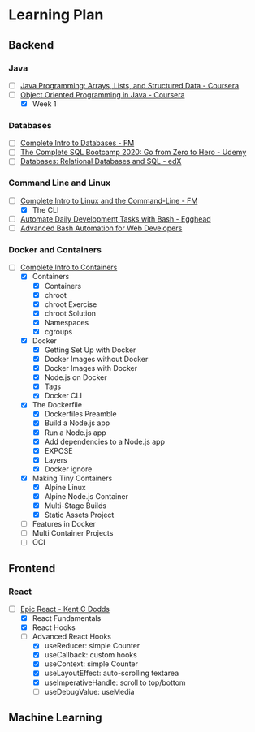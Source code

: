 # Learning Plan

## Backend

### Java

- [ ] [Java Programming: Arrays, Lists, and Structured Data - Coursera](https://www.coursera.org/learn/java-programming-arrays-lists-data)
- [ ] [Object Oriented Programming in Java - Coursera](https://www.coursera.org/learn/object-oriented-java)
  - [x] Week 1

### Databases

- [ ] [Complete Intro to Databases - FM](https://frontendmasters.com/courses/databases/)
- [ ] [The Complete SQL Bootcamp 2020: Go from Zero to Hero - Udemy](https://www.udemy.com/course/the-complete-sql-bootcamp/)
- [ ] [Databases: Relational Databases and SQL - edX](https://courses.edx.org/courses/course-v1:StanfordOnline+SOE.YDB-SQL0001+2T2020/course/)

### Command Line and Linux

- [ ] [Complete Intro to Linux and the Command-Line - FM](https://frontendmasters.com/courses/linux-command-line/)
  - [x] The CLI
- [ ] [Automate Daily Development Tasks with Bash - Egghead](https://egghead.io/courses/automate-daily-development-tasks-with-bash)
- [ ] [Advanced Bash Automation for Web Developers](https://egghead.io/courses/advanced-bash-automation-for-web-developers)

### Docker and Containers

- [ ] [Complete Intro to Containers](https://frontendmasters.com/courses/complete-intro-containers/)
  - [x] Containers
    - [x] Containers
    - [x] chroot
    - [x] chroot Exercise
    - [x] chroot Solution
    - [x] Namespaces
    - [x] cgroups
  - [x] Docker
    - [x] Getting Set Up with Docker
    - [x] Docker Images without Docker
    - [x] Docker Images with Docker
    - [x] Node.js on Docker
    - [x] Tags
    - [x] Docker CLI
  - [x] The Dockerfile
    - [x] Dockerfiles Preamble
    - [x] Build a Node.js app
    - [x] Run a Node.js app
    - [x] Add dependencies to a Node.js app
    - [x] EXPOSE
    - [x] Layers
    - [x] Docker ignore
  - [x] Making Tiny Containers
    - [x] Alpine Linux
    - [x] Alpine Node.js Container
    - [x] Multi-Stage Builds
    - [x] Static Assets Project
  - [ ] Features in Docker
  - [ ] Multi Container Projects
  - [ ] OCI

## Frontend

### React

- [ ] [Epic React - Kent C Dodds](http://epicreact.dev/)
  - [x] React Fundamentals
  - [x] React Hooks
  - [ ] Advanced React Hooks
    - [x] useReducer: simple Counter
    - [x] useCallback: custom hooks
    - [x] useContext: simple Counter
    - [x] useLayoutEffect: auto-scrolling textarea
    - [x] useImperativeHandle: scroll to top/bottom
    - [ ] useDebugValue: useMedia
  
## Machine Learning
